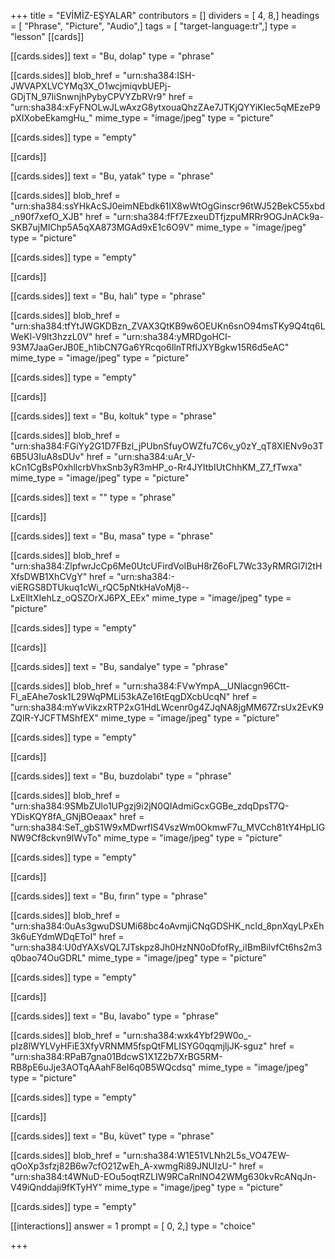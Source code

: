 +++
title = "EVİMİZ-EŞYALAR"
contributors = []
dividers = [ 4, 8,]
headings = [ "Phrase", "Picture", "Audio",]
tags = [ "target-language:tr",]
type = "lesson"
[[cards]]

[[cards.sides]]
text = "Bu, dolap"
type = "phrase"

[[cards.sides]]
blob_href = "urn:sha384:ISH-JWVAPXLVCYMq3X_O1wcjmiqvbUEPj-GDjTN_97IiSnwnjhPybyCPVYZbRVr9"
href = "urn:sha384:xFyFNOLwJLwAxzG8ytxouaQhzZAe7JTKjQYYiKIec5qMEzeP9pXIXobeEkamgHu_"
mime_type = "image/jpeg"
type = "picture"

[[cards.sides]]
type = "empty"

[[cards]]

[[cards.sides]]
text = "Bu, yatak"
type = "phrase"

[[cards.sides]]
blob_href = "urn:sha384:ssYHkAcSJ0eimNEbdk61IX8wWtOgGinscr96tWJ52BekC55xbd_n90f7xefO_XJB"
href = "urn:sha384:fFf7EzxeuDTfjzpuMRRr9OGJnACk9a-SKB7ujMIChp5A5qXA873MGAd9xE1c6O9V"
mime_type = "image/jpeg"
type = "picture"

[[cards.sides]]
type = "empty"

[[cards]]

[[cards.sides]]
text = "Bu, halı"
type = "phrase"

[[cards.sides]]
blob_href = "urn:sha384:tfYtJWGKDBzn_ZVAX3QtKB9w6OEUKn6snO94msTKy9Q4tq6LWeKl-V9lt3hzzL0V"
href = "urn:sha384:yMRDgoHCI-93M7JaaGerJB0E_h1ibCN7Ga6YRcqo6IlnTRfIJXYBgkw15R6d5eAC"
mime_type = "image/jpeg"
type = "picture"

[[cards.sides]]
type = "empty"

[[cards]]

[[cards.sides]]
text = "Bu, koltuk"
type = "phrase"

[[cards.sides]]
blob_href = "urn:sha384:FGiYy2G1D7FBzl_jPUbnSfuyOWZfu7C6v_y0zY_qT8XIENv9o3T6B5U3IuA8sDUv"
href = "urn:sha384:uAr_V-kCn1CgBsP0xhllcrbVhxSnb3yR3mHP_o-Rr4JYItbIUtChhKM_Z7_fTwxa"
mime_type = "image/jpeg"
type = "picture"

[[cards.sides]]
text = ""
type = "phrase"

[[cards]]

[[cards.sides]]
text = "Bu, masa"
type = "phrase"

[[cards.sides]]
blob_href = "urn:sha384:ZlpfwrJcCp6Me0UtcUFirdVoIBuH8rZ6oFL7Wc33yRMRGl7l2tHXfsDWB1XhCVgY"
href = "urn:sha384:-viERGS8DTUkuq1cWi_rQC5pNtkHaVoMj8--LxEIltXIehLz_oQSZOrXJ6PX_EEx"
mime_type = "image/jpeg"
type = "picture"

[[cards.sides]]
type = "empty"

[[cards]]

[[cards.sides]]
text = "Bu, sandalye"
type = "phrase"

[[cards.sides]]
blob_href = "urn:sha384:FVwYmpA__UNlacgn96Ctt-Fl_aEAhe7osk1L29WqPMLi53kAZe16tEqgDXcbUcqN"
href = "urn:sha384:mYwVikzxRTP2xG1HdLWcenr0g4ZJqNA8jgMM67ZrsUx2EvK9ZQlR-YJCFTMShfEX"
mime_type = "image/jpeg"
type = "picture"

[[cards.sides]]
type = "empty"

[[cards]]

[[cards.sides]]
text = "Bu, buzdolabı"
type = "phrase"

[[cards.sides]]
blob_href = "urn:sha384:9SMbZUlo1UPgzj9i2jN0QIAdmiGcxGGBe_zdqDpsT7Q-YDisKQY8fA_GNjBOeaax"
href = "urn:sha384:SeT_gbS1W9xMDwrfIS4VszWm0OkmwF7u_MVCch81tY4HpLIGNW9Cf8ckvn9IWvTo"
mime_type = "image/jpeg"
type = "picture"

[[cards.sides]]
type = "empty"

[[cards]]

[[cards.sides]]
text = "Bu, fırın"
type = "phrase"

[[cards.sides]]
blob_href = "urn:sha384:0uAs3gwuDSUMi68bc4oAvmjiCNqGDSHK_ncld_8pnXqyLPxEh3k6uEYdmWDqEToI"
href = "urn:sha384:U0dYAXsVQL7JTskpz8Jh0HzNN0oDfofRy_iIBmBilvfCt6hs2m3q0bao74OuGDRL"
mime_type = "image/jpeg"
type = "picture"

[[cards.sides]]
type = "empty"

[[cards]]

[[cards.sides]]
text = "Bu, lavabo"
type = "phrase"

[[cards.sides]]
blob_href = "urn:sha384:wxk4Ybf29W0o_-pIz8lWYLVyHFiE3XfyVRNMM5fspQtFMLISYG0qqmjljJK-sguz"
href = "urn:sha384:RPaB7gna01BdcwS1X1Z2b7XrBG5RM-RB8pE6uJje3AOTqAAahF8eI6q0B5WQcdsq"
mime_type = "image/jpeg"
type = "picture"

[[cards.sides]]
type = "empty"

[[cards]]

[[cards.sides]]
text = "Bu, küvet"
type = "phrase"

[[cards.sides]]
blob_href = "urn:sha384:W1E51VLNh2L5s_VO47EW-qOoXp3sfzj82B6w7cfO21ZwEh_A-xwmgRi89JNUIzU-"
href = "urn:sha384:t4WNuD-EOu5oqtRZLIW9RCaRnlNO42WMg630kvRcANqJn-V49iQnddaji9fKTyHY"
mime_type = "image/jpeg"
type = "picture"

[[cards.sides]]
type = "empty"

[[interactions]]
answer = 1
prompt = [ 0, 2,]
type = "choice"

+++
